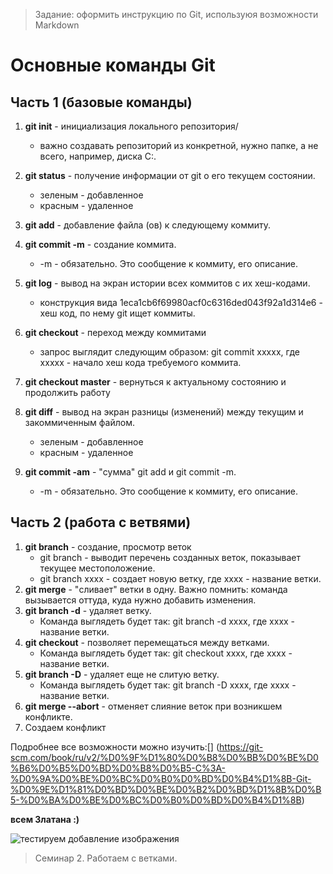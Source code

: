 > Задание: оформить инструкцию по Git, используюя возможности Markdown

# **Основные команды Git**

## Часть 1 (базовые команды)

1. **git init** - инициализация локального репозитория/
    * важно создавать репозиторий из конкретной, нужно папке, а не всего, например, диска С:.

2. **git status** - получение информации от git о его текущем состоянии.
    * зеленым - добавленное
    * красным - удаленное

3. **git add** - добавление файла (ов) к следующему коммиту.

4. **git commit -m** - создание коммита.
    * -m - обязательно. Это сообщение к коммиту, его описание.
5. **git log** - вывод на экран истории всех коммитов с их хеш-кодами.
    * конструкция вида 1eca1cb6f69980acf0c6316ded043f92a1d314e6 - хеш код, по нему git ищет коммиты.
6. **git checkout** - переход между коммитами
    * запрос выглядит следующим образом: git commit xxxxx, где xxxxx - начало хеш кода требуемого коммита.
7. **git checkout master** - вернуться к актуальному состоянию и продолжить работу
8. **git diff** - вывод на экран разницы (изменений) между текущим и закоммиченным файлом.
    * зеленым - добавленное
    * красным - удаленное
9. **git commit -am** - "сумма" git add и git commit -m.
    * -m - обязательно. Это сообщение к коммиту, его описание.

## Часть 2 (работа с ветвями)

1. **git branch** - создание, просмотр веток
    * git branch - выводит перечень созданных веток, показывает текущее местоположение.
    * git branch xxxx - создает новую ветку, где xxxx - название ветки.
2. **git merge** - "сливает" ветки в одну. Важно помнить: команда вызывается оттуда, куда нужно добавить изменения.
3. **git branch -d** - удаляет ветку.
    * Команда выглядеть будет так: git branch -d xxxx, где xxxx - название ветки. 
4. **git checkout** - позволяет перемещаться между ветками. 
    * Команда выглядеть будет так: git checkout xxxx, где xxxx - название ветки.
5. **git branch -D** - удаляет еще не слитую ветку.
    * Команда выглядеть будет так: git branch -D xxxx, где xxxx - название ветки.
6. **git merge --abort** - отменяет слияние веток при возникшем конфликте.
7. Создаем конфликт



Подробнее все возможности можно изучить:[] (https://git-scm.com/book/ru/v2/%D0%9F%D1%80%D0%B8%D0%BB%D0%BE%D0%B6%D0%B5%D0%BD%D0%B8%D0%B5-C%3A-%D0%9A%D0%BE%D0%BC%D0%B0%D0%BD%D0%B4%D1%8B-Git-%D0%9E%D1%81%D0%BD%D0%BE%D0%B2%D0%BD%D1%8B%D0%B5-%D0%BA%D0%BE%D0%BC%D0%B0%D0%BD%D0%B4%D1%8B)

__**всем Златана :)**__

![тестируем добавление изображения](https://img.championat.com/s/735x490/news/big/x/h/ibragimovich-zabil-500-golov-na-klubnom-urovne_16127208201144581132.jpg)

> Семинар 2. Работаем с ветками.

